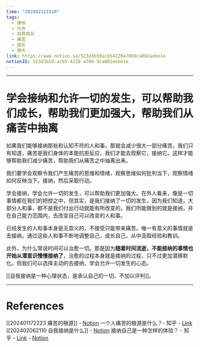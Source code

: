 ```yaml
---
time: "202402121510"
tags:
  - 接纳
  - 允许
  - 自我成长
  - 痛苦
  - 成长
  - 强大
link: https://www.notion.so/523d3b50acb54220a7089ca802aebe1e
notionID: 523d3b50-acb5-4220-a708-9ca802aebe1e
---
```


--- 
# 学会接纳和允许一切的发生，可以帮助我们成长，帮助我们更加强大，帮助我们从痛苦中抽离

如果我们能够接纳那些和认知不符的人和事，那就会减少很大一部分痛苦。我们只有知道，痛苦是我们身体的本能抗拒反应，我们才能去观察它，接纳它。这样才能够帮助我们减少痛苦，帮助我们从痛苦之中抽离出来。

我们要学会观察令我们产生痛苦的思维和情绪，观察思维如何批判当下，观察情绪如何反映当下。接纳，然后采取行动。

学会接纳，学会允许一切的发生，可以帮助我们更加强大。在外人看来，像是一切事情都在我们的把控之中，但其实，是我们接纳了一切的发生，因为我们知道，大部分人和事，都不是我们付出行动就能有所改变的，我们所能做到的就是接纳，并在自己能力范围内，去改变自己可以改变的人和事。

已经发生的人和事本身是无意义的，不接受只能带来痛苦。唯一有意义的事情就是去接纳，通过这些人和事不断地调整自己，成长自己，从中汲取经验和教训。

此外，为什么常说时间可以治愈一切。那是因为**随着时间流逝，不能接纳的事情也开始从潜意识慢慢接纳了**，治愈的过程本身就是接纳的过程，只不过更加潜移默化。但我们可以选择主动的去接纳，学会允许一切发生的心态。

[[自我接纳是一种心理状态，是承认自己的一切，不加以评判]]。

---
# References

[[202401172223 痛苦的根源]] - [Notion](https://www.notion.so/202401172223-91d87c022df344aabc9b1fac70e3ed11)
一个人痛苦的根源是什么？- 知乎 - [Link](https://zhuanlan.zhihu.com/p/611443658)
[[202402062110 自我接纳是什么]] - [Notion](https://www.notion.so/202402062110-cad028ed23094968a5a849dcc307f5d4?pvs=4)
接纳自己是一种怎样的体验？ - 知乎 - [Link](https://www.zhihu.com/question/33318434/answer/1309279678) - [Notion](https://www.notion.so/dd9d5af67e624fd5861f58f2416f7a10?pvs=21)